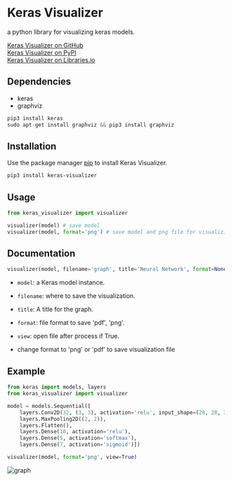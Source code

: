 # Keras Visualizer

a python library for visualizing keras models.

[Keras Visualizer on GitHub](https://github.com/lordmahyar/keras-visualizer)\
[Keras Visualizer on PyPI](https://pypi.org/project/keras-visualizer/)\
[Keras Visualizer on Libraries.io](https://libraries.io/pypi/keras-visualizer)
## Dependencies

* keras
* graphviz
```python
pip3 install keras
sudo apt-get install graphviz && pip3 install graphviz
```

## Installation

        
Use the package manager [pip](https://pip.pypa.io/en/stable/) to install Keras Visualizer.
```bash
pip3 install keras-visualizer
```

## Usage

```python
from keras_visualizer import visualizer

visualizer(model) # save model
visualizer(model, format='png') # save model and png file for visualizing model
```

## Documentation
```python
visualizer(model, filename='graph', title='Neural Network', format=None, view=False)
```

* `model`: a Keras model instance.
* `filename`: where to save the visualization.
* `title`: A title for the graph.
* `format`: file format to save 'pdf', 'png'.
* `view`: open file after process if True.

* change format to 'png' or 'pdf' to save visualization file

## Example
```python
from keras import models, layers
from keras_visualizer import visualizer

model = models.Sequential([
    layers.Conv2D(32, (3, 3), activation='relu', input_shape=(28, 28, 3)),
    layers.MaxPooling2D((2, 2)),
    layers.Flatten(),
    layers.Dense(10, activation='relu'),
    layers.Dense(5, activation='softmax'),
    layers.Dense(7, activation='sigmoid')])

visualizer(model, format='png', view=True)
```
![graph](https://github.com/lordmahyar/keras_visualizer/blob/master/graph.png)

